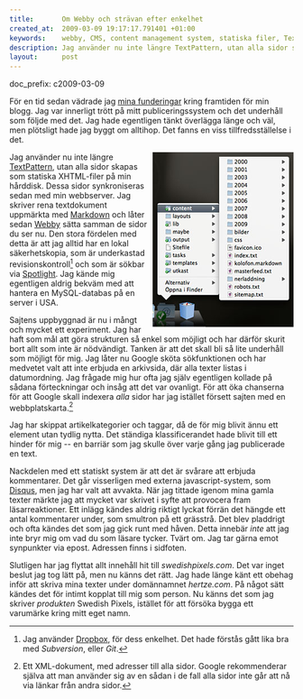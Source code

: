 ```yaml
--- 
title:       Om Webby och strävan efter enkelhet
created_at:  2009-03-09 19:17:17.791401 +01:00
keywords:    webby, CMS, content management system, statiska filer, Textpattern, blogg
description: Jag använder nu inte längre TextPattern, utan alla sidor skapas som statiska XHTML-filer på min hårddisk. Dessa sidor synkroniseras sedan med min webbserver. Jag skriver rena textdokument uppmärkta med Markdownoch låter sedan Webby sätta samman de sidor du ser nu.
layout:      post
---
```

doc_prefix: c2009-03-09

För en tid sedan vädrade jag [mina funderingar][3] kring framtiden för min blogg. Jag var innerligt trött på mitt publiceringssystem och det underhåll som följde med det. Jag hade egentligen tänkt överlägga länge och väl, men plötsligt hade jag byggt om alltihop. Det fanns en viss tillfredsställelse i det.

<img src="/bilder/blogfolder.jpg" style="float: right; margin: 0 0 4px 8px;" />

Jag använder nu inte längre [TextPattern][2], utan alla sidor skapas som statiska XHTML-filer på min hårddisk. Dessa sidor synkroniseras sedan med min webbserver. Jag skriver rena textdokument uppmärkta med [Markdown][7] och låter sedan [Webby][1] sätta samman de sidor du ser nu. Den stora fördelen med detta är att jag alltid har en lokal säkerhetskopia, som är underkastad revisionskontroll[^2] och som är sökbar via [Spotlight][5]. Jag kände mig egentligen aldrig bekväm med att hantera en  MySQL-databas på en server i USA. 

Sajtens uppbyggnad är nu i mångt och mycket ett experiment. Jag har haft som mål att göra strukturen så enkel som möjligt och har därför skurit bort allt som inte är nödvändigt. Tanken är att det skall bli så lite underhåll som möjligt för mig. Jag låter nu Google sköta sökfunktionen och har medvetet valt att inte erbjuda en arkivsida, där alla texter listas i datumordning. Jag frågade mig hur ofta jag själv egentligen kollade på sådana förteckningar och insåg att det var ovanligt. För att öka chanserna för att Google skall indexera *alla* sidor har jag istället försett sajten med en webbplatskarta.[^1]

Jag har skippat artikelkategorier och taggar, då de för mig blivit ännu ett element utan tydlig nytta. Det ständiga klassificerandet hade blivit till ett hinder för mig -- en barriär som jag skulle över varje gång jag publicerade en text.

Nackdelen med ett statiskt system är att det är svårare att erbjuda kommentarer. Det går visserligen med externa javascript-system, som [Disqus][6], men jag har valt att avvakta. När jag tittade igenom mina gamla texter märkte jag att mycket var skrivet i syfte att provocera fram läsarreaktioner. Ett inlägg kändes aldrig riktigt lyckat förrän det hängde ett antal kommentarer under, som smultron på ett grässtrå. Det blev pladdrigt och ofta kändes det som jag gick runt med håven. Detta innebär *inte* att jag inte bryr mig om vad du som läsare tycker. Tvärt om. Jag tar gärna emot synpunkter via epost. Adressen finns i sidfoten.

Slutligen har jag flyttat allt innehåll hit till *swedishpixels.com*. Det var inget beslut jag tog lätt på, men nu känns det rätt. Jag hade länge känt ett obehag inför att skriva mina texter under domännamnet *hertze.com*. På något sätt kändes det för intimt kopplat till mig som person. Nu känns det som jag skriver *produkten* Swedish Pixels, istället för att försöka bygga ett varumärke kring mitt eget namn.


[1]: http://webby.rubyforge.org/
[2]: http://textpattern.com
[3]: http://www.swedishpixels.com/2009/02/aer-det-dags-att-avliva-bloggen
[4]: http://getdropbox.com
[5]: http://en.wikipedia.org/wiki/Spotlight_(software)
[6]: http://disqus.com
[7]: http://daringfireball.net/projects/markdown/

[^1]: Ett XML-dokument, med adresser till alla sidor. Google rekommenderar själva att man använder sig av en sådan i de fall alla sidor inte går att nå via länkar från andra sidor.

[^2]: Jag använder [Dropbox][4], för dess enkelhet. Det hade förstås gått lika bra med *Subversion*, eller *Git*.